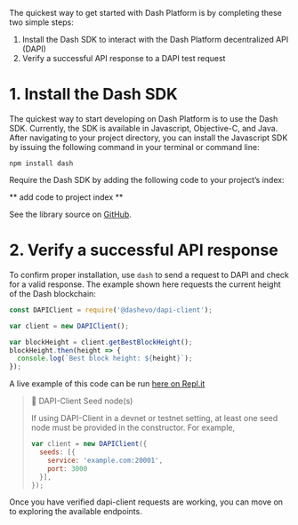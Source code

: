 The quickest way to get started with Dash Platform is by completing these two simple steps:

1. Install the Dash SDK to interact with the Dash Platform decentralized API (DAPI)
2. Verify a successful API response to a DAPI test request

# 1. Install the Dash SDK

The quickest way to start developing on Dash Platform is to use the Dash SDK. Currently, the SDK is available in Javascript, Objective-C, and Java. After navigating to your project directory, you can install the Javascript SDK by issuing the following command in your terminal or command line:

```shell
npm install dash
```

Require the Dash SDK by adding the following code to your project’s index:

** add code to project index **

See the library source on [GitHub](https://github.com/dashevo/platform/tree/master/packages/js-dash-sdk).

# 2. Verify a successful API response

To confirm proper installation, use `dash` to send a request to DAPI and check for a valid response. The example shown here requests the current height of the Dash blockchain:

```javascript
const DAPIClient = require('@dashevo/dapi-client');

var client = new DAPIClient();

var blockHeight = client.getBestBlockHeight();
blockHeight.then(height => {
  console.log(`Best block height: ${height}`);
});
```

A live example of this code can be run [here on Repl.it](https://repl.it/@thephez/DAPI-Client-Basic-Example)

> 🚧 DAPI-Client Seed node(s)
>
> If using DAPI-Client in a devnet or testnet setting, at least one seed node must be provided in the constructor. For example,
> ```js
> var client = new DAPIClient({
>   seeds: [{
>     service: 'example.com:20001',
>     port: 3000
>   }],
> });
> ```

Once you have verified dapi-client requests are working, you can move on to exploring the available endpoints.